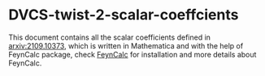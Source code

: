 # DVCS-twist-2-scalar-coeffcients
This document contains all the scalar coefficients defined in [arxiv:2109.10373](https://arxiv.org/abs/2109.10373), which is written in Mathematica and with the help of FeynCalc package, check [FeynCalc](https://feyncalc.github.io/) for installation and more details about FeynCalc.
